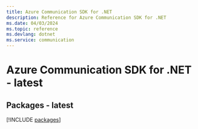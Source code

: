 ```yaml
---
title: Azure Communication SDK for .NET
description: Reference for Azure Communication SDK for .NET
ms.date: 04/03/2024
ms.topic: reference
ms.devlang: dotnet
ms.service: communication
---
```

# Azure Communication SDK for .NET - latest
## Packages - latest
[!INCLUDE [packages](communication-index.md)]